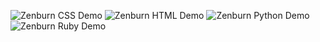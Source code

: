 ![Zenburn CSS Demo](colinta.com/static/image/zenburn/css.png "Zenburn CSS Demo")
![Zenburn HTML Demo](colinta.com/static/image/zenburn/html.png "Zenburn HTML Demo")
![Zenburn Python Demo](colinta.com/static/image/zenburn/python.png "Zenburn Python Demo")
![Zenburn Ruby Demo](colinta.com/static/image/zenburn/ruby.png "Zenburn Ruby Demo")
